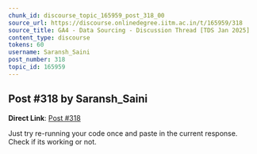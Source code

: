 ```yaml
---
chunk_id: discourse_topic_165959_post_318_00
source_url: https://discourse.onlinedegree.iitm.ac.in/t/165959/318
source_title: GA4 - Data Sourcing - Discussion Thread [TDS Jan 2025]
content_type: discourse
tokens: 60
username: Saransh_Saini
post_number: 318
topic_id: 165959
---
```


## Post #318 by Saransh_Saini

**Direct Link**: [Post #318](https://discourse.onlinedegree.iitm.ac.in/t/165959/318)

Just try re-running your code once and paste in the current response. Check if its working or not.
